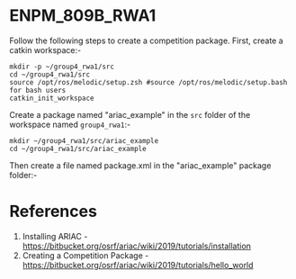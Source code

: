 # ENPM_809B_RWA1
Follow the following steps to create a competition package. First, create a catkin workspace:-
```
mkdir -p ~/group4_rwa1/src   
cd ~/group4_rwa1/src   
source /opt/ros/melodic/setup.zsh #source /opt/ros/melodic/setup.bash for bash users  
catkin_init_workspace  
```

Create a package named "ariac_example" in the ```src``` folder of the workspace named ```group4_rwa1```:-
```
mkdir ~/group4_rwa1/src/ariac_example
cd ~/group4_rwa1/src/ariac_example
```
Then create a file named package.xml in the "ariac_example" package folder:-






# References
1. Installing ARIAC - https://bitbucket.org/osrf/ariac/wiki/2019/tutorials/installation
2. Creating a Competition Package - https://bitbucket.org/osrf/ariac/wiki/2019/tutorials/hello_world
 